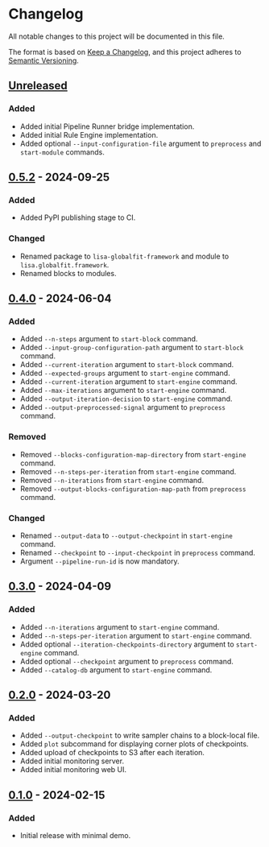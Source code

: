 # Changelog

All notable changes to this project will be documented in this file.

The format is based on [Keep a Changelog](https://keepachangelog.com/en/1.0.0/),
and this project adheres to [Semantic Versioning](https://semver.org/spec/v2.0.0.html).

## [Unreleased]

### Added

- Added initial Pipeline Runner bridge implementation.
- Added initial Rule Engine implementation.
- Added optional `--input-configuration-file` argument to `preprocess` and `start-module` commands.

## [0.5.2] - 2024-09-25

### Added

- Added PyPI publishing stage to CI.

### Changed

- Renamed package to `lisa-globalfit-framework` and module to `lisa.globalfit.framework`.
- Renamed blocks to modules.

## [0.4.0] - 2024-06-04

### Added

- Added `--n-steps` argument to `start-block` command.
- Added `--input-group-configuration-path` argument to `start-block` command.
- Added `--current-iteration` argument to `start-block` command.
- Added `--expected-groups` argument to `start-engine` command.
- Added `--current-iteration` argument to `start-engine` command.
- Added `--max-iterations` argument to `start-engine` command.
- Added `--output-iteration-decision` to `start-engine` command.
- Added `--output-preprocessed-signal` argument to `preprocess` command.

### Removed

- Removed `--blocks-configuration-map-directory` from `start-engine` command.
- Removed `--n-steps-per-iteration` from `start-engine` command.
- Removed `--n-iterations` from `start-engine` command.
- Removed `--output-blocks-configuration-map-path` from `preprocess` command.

### Changed

- Renamed `--output-data` to `--output-checkpoint` in `start-engine` command.
- Renamed `--checkpoint` to `--input-checkpoint` in `preprocess` command.
- Argument `--pipeline-run-id` is now mandatory.

## [0.3.0] - 2024-04-09

### Added

- Added `--n-iterations` argument to `start-engine` command.
- Added `--n-steps-per-iteration` argument to `start-engine` command.
- Added optional `--iteration-checkpoints-directory` argument to `start-engine` command.
- Added optional `--checkpoint` argument to `preprocess` command.
- Added `--catalog-db` argument to `start-engine` command.

## [0.2.0] - 2024-03-20

### Added

- Added `--output-checkpoint` to write sampler chains to a block-local file.
- Added `plot` subcommand for displaying corner plots of checkpoints.
- Added upload of checkpoints to S3 after each iteration.
- Added initial monitoring server.
- Added initial monitoring web UI.

## [0.1.0] - 2024-02-15

### Added

- Initial release with minimal demo.

[unreleased]: https://gitlab.in2p3.fr/LISA/LDPG/GlobalFitFramework/-/compare/0.5.2...HEAD
[0.5.2]: https://gitlab.in2p3.fr/LISA/LDPG/GlobalFitFramework/-/tags/0.5.2
[0.4.0]: https://gitlab.in2p3.fr/LISA/LDPG/GlobalFitFramework/-/tags/0.4.0
[0.3.0]: https://gitlab.in2p3.fr/LISA/LDPG/GlobalFitFramework/-/tags/0.3.0
[0.2.0]: https://gitlab.in2p3.fr/LISA/LDPG/GlobalFitFramework/-/tags/0.2.0
[0.1.0]: https://gitlab.in2p3.fr/LISA/LDPG/GlobalFitFramework/-/tags/0.1.0
